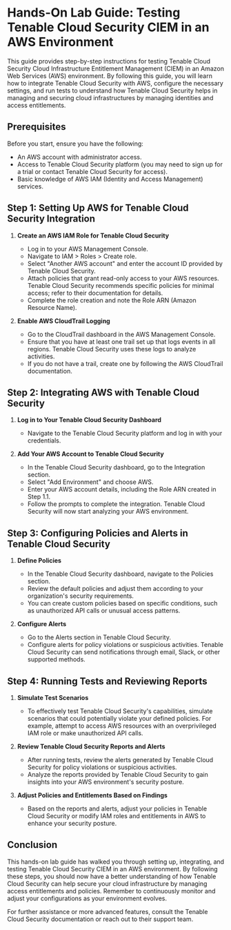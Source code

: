 # Hands-On Lab Guide: Testing Tenable Cloud Security CIEM in an AWS Environment

This guide provides step-by-step instructions for testing Tenable Cloud Security Cloud Infrastructure Entitlement Management (CIEM) in an Amazon Web Services (AWS) environment. By following this guide, you will learn how to integrate Tenable Cloud Security with AWS, configure the necessary settings, and run tests to understand how Tenable Cloud Security helps in managing and securing cloud infrastructures by managing identities and access entitlements.

## Prerequisites

Before you start, ensure you have the following:

- An AWS account with administrator access.
- Access to Tenable Cloud Security platform (you may need to sign up for a trial or contact Tenable Cloud Security for access).
- Basic knowledge of AWS IAM (Identity and Access Management) services.

## Step 1: Setting Up AWS for Tenable Cloud Security Integration

1. **Create an AWS IAM Role for Tenable Cloud Security**
   - Log in to your AWS Management Console.
   - Navigate to IAM > Roles > Create role.
   - Select "Another AWS account" and enter the account ID provided by Tenable Cloud Security.
   - Attach policies that grant read-only access to your AWS resources. Tenable Cloud Security recommends specific policies for minimal access; refer to their documentation for details.
   - Complete the role creation and note the Role ARN (Amazon Resource Name).

2. **Enable AWS CloudTrail Logging**
   - Go to the CloudTrail dashboard in the AWS Management Console.
   - Ensure that you have at least one trail set up that logs events in all regions. Tenable Cloud Security uses these logs to analyze activities.
   - If you do not have a trail, create one by following the AWS CloudTrail documentation.

## Step 2: Integrating AWS with Tenable Cloud Security

1. **Log in to Your Tenable Cloud Security Dashboard**
   - Navigate to the Tenable Cloud Security platform and log in with your credentials.

2. **Add Your AWS Account to Tenable Cloud Security**
   - In the Tenable Cloud Security dashboard, go to the Integration section.
   - Select "Add Environment" and choose AWS.
   - Enter your AWS account details, including the Role ARN created in Step 1.1.
   - Follow the prompts to complete the integration. Tenable Cloud Security will now start analyzing your AWS environment.

## Step 3: Configuring Policies and Alerts in Tenable Cloud Security

1. **Define Policies**
   - In the Tenable Cloud Security dashboard, navigate to the Policies section.
   - Review the default policies and adjust them according to your organization's security requirements.
   - You can create custom policies based on specific conditions, such as unauthorized API calls or unusual access patterns.

2. **Configure Alerts**
   - Go to the Alerts section in Tenable Cloud Security.
   - Configure alerts for policy violations or suspicious activities. Tenable Cloud Security can send notifications through email, Slack, or other supported methods.

## Step 4: Running Tests and Reviewing Reports

1. **Simulate Test Scenarios**
   - To effectively test Tenable Cloud Security's capabilities, simulate scenarios that could potentially violate your defined policies. For example, attempt to access AWS resources with an overprivileged IAM role or make unauthorized API calls.

2. **Review Tenable Cloud Security Reports and Alerts**
   - After running tests, review the alerts generated by Tenable Cloud Security for policy violations or suspicious activities.
   - Analyze the reports provided by Tenable Cloud Security to gain insights into your AWS environment's security posture.

3. **Adjust Policies and Entitlements Based on Findings**
   - Based on the reports and alerts, adjust your policies in Tenable Cloud Security or modify IAM roles and entitlements in AWS to enhance your security posture.

## Conclusion

This hands-on lab guide has walked you through setting up, integrating, and testing Tenable Cloud Security CIEM in an AWS environment. By following these steps, you should now have a better understanding of how Tenable Cloud Security can help secure your cloud infrastructure by managing access entitlements and policies. Remember to continuously monitor and adjust your configurations as your environment evolves.

For further assistance or more advanced features, consult the Tenable Cloud Security documentation or reach out to their support team.